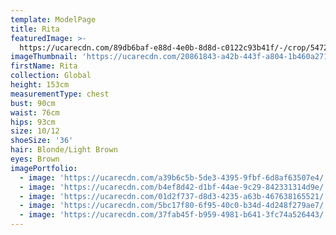 ```yaml
---
template: ModelPage
title: Rita
featuredImage: >-
  https://ucarecdn.com/89db6baf-e88d-4e0b-8d8d-c0122c93b41f/-/crop/5472x2618/0,0/-/preview/
imageThumbnail: 'https://ucarecdn.com/20861843-a42b-443f-a804-1b460a271f07/'
firstName: Rita
collection: Global
height: 153cm
measurementType: chest
bust: 90cm
waist: 76cm
hips: 93cm
size: 10/12
shoeSize: '36'
hair: Blonde/Light Brown
eyes: Brown
imagePortfolio:
  - image: 'https://ucarecdn.com/a39b6c5b-5de3-4395-9fbf-6d8af63507e4/'
  - image: 'https://ucarecdn.com/b4ef8d42-d1bf-44ae-9c29-842331314d9e/'
  - image: 'https://ucarecdn.com/01d2f737-d8d3-4235-a63b-467638165521/'
  - image: 'https://ucarecdn.com/5bc17f80-6f95-40c0-b34d-4d248f279ae7/'
  - image: 'https://ucarecdn.com/37fab45f-b959-4981-b641-3fc74a526443/'
---
```


